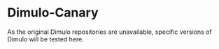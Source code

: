 # Dimulo-Canary
 
As the original Dimulo repositories are unavailable, specific versions of
Dimulo will be tested here.
